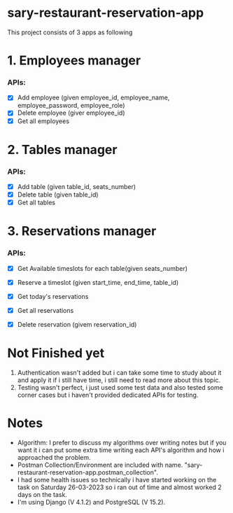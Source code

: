 # sary-restaurant-reservation-app
This project consists of 3 apps as following
# 1. Employees manager
### APIs:
- [x] Add employee (given employee_id, employee_name, employee_password, employee_role)
- [x] Delete employee (giver employee_id)
- [x] Get all employees
# 2. Tables manager
### APIs:
- [x] Add table (given table_id, seats_number)
- [x] Delete table (given table_id)
- [x] Get all tables
# 3. Reservations manager
### APIs:
- [x] Get Available timeslots for each table(given seats_number)
- [x] Reserve a timeslot (given start_time, end_time, table_id)  
- [x] Get today's reservations
- [x] Get all reservations
- [x] Delete reservation (givem reservation_id)


# Not Finished yet
1. Authentication wasn't added but i can take some time to study about it and apply it if i still have time, i still need to read more about this topic.
2. Testing wasn't perfect, i just used some test data and also tested some corner cases but i haven't provided dedicated APIs for testing.

# Notes
- Algorithm: I prefer to discuss my algorithms over writing notes but if you want it i can put some extra time writing each API's algorithm and how i approached the problem.
- Postman Collection/Environment are included with name. "sary-restaurant-reservation-app.postman_collection".
- I had some health issues so technically i have started working on the task on Saturday 26-03-2023 so i ran out of time and almost worked 2 days on the task.
- I'm using Django (V 4.1.2) and PostgreSQL (V 15.2).